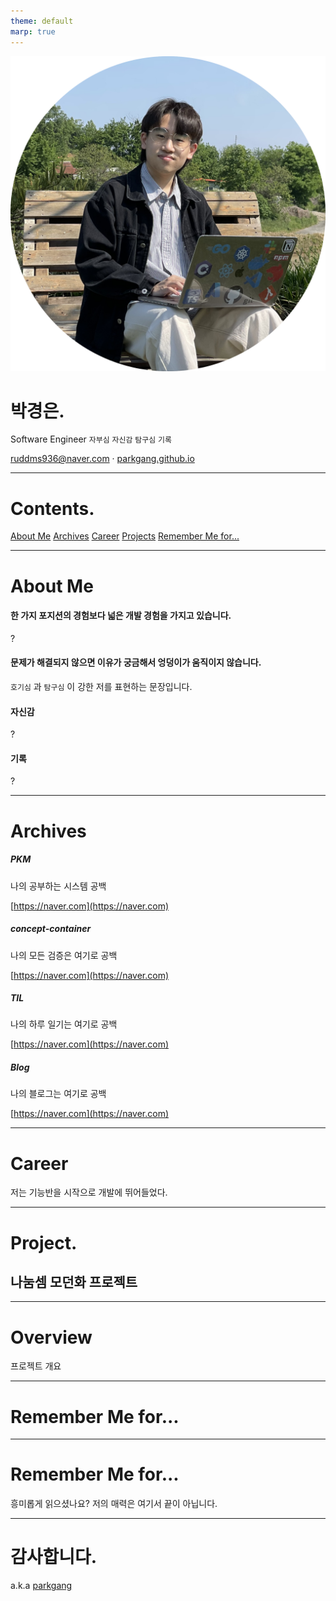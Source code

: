 ```yaml
---
theme: default
marp: true
---
```


<style>
/* 기본 테마에서 헤더가 항상 상단으로 가도록 */
section {
  justify-content: flex-start;
}
/* 유틸리티 클래스: 중앙 정렬 */
section.lead {
  align-items: center;
  justify-content: center;
}
/* 유틸리티 클래스: 간지 페이지 */
section.break-slide h2 {
  font-size: 2.3rem;
}
</style>

<style scoped>
section {
  justify-content: flex-end;
}
section h1 {
  font-size: 2.5rem;
}
/* 프로필 이미지가 적당한 간격을 가지도록 */
section > div > figure {
  /* [값은 기본 테마의 CSS 참고](https://github.com/marp-team/marp-core/blob/main/themes/default.scss#L201) */
  margin-right: 78.5px !important;
  margin-bottom: 6rem !important;
}
section > p:last-child {
  font-size: 14px;
}
</style>

<!-- _class: invert -->

![bg right right:40% fit](../img/profile-circle.png)

# 박경은.

Software Engineer
`자부심` `자신감` `탐구심` `기록`

ruddms936@naver.com · [parkgang.github.io](https://parkgang.github.io/)

---

<style scoped>
section {
  justify-content: flex-end;
}
section h1 {
  font-size: 2.5rem;
}
section > p {
  color: var(--color-fg-subtle);
  font-weight: 200;
}
</style>

<!-- [보통 제목 슬라이드는 페이지네이션 안한다고 하여 적용](https://marpit.marp.app/directives?id=skip-pagination-on-title-slide) -->
<!-- paginate: true -->
<!-- 기본 테마의 invert 일 때 h1 색상 -->
<!-- _backgroundColor: #cee7ff -->

# Contents.

[About Me](#3)
[Archives](#4)
[Career](#5)
[Projects](#6)
[Remember Me for...](#8)

---

<style scoped>
/* header에서 이미 margin이기 있기 때문에 여유로운 공간을 위해 제거 */
section p {
  margin: 0;
}
</style>

# About Me

#### 한 가지 포지션의 경험보다 넓은 개발 경험을 가지고 있습니다.

?

#### 문제가 해결되지 않으면 이유가 궁금해서 엉덩이가 움직이지 않습니다.

`호기심` 과 `탐구심` 이 강한 저를 표현하는 문장입니다.

#### 자신감

?

#### 기록

?

---

<style scoped>
section .table-layout-container {
  height: 100%;
  display: flex;
  justify-content: center;
  flex-wrap: wrap;
  gap: 1rem;
}
section .table-layout-container div {
  /* TODO: 수식으로 사용할 수 있어야 함 */
  flex-basis: 45%;
  background-color: var(--color-canvas-subtle);
  border: 1px solid var(--color-border-default);
  border-radius: 6px;
  padding: 0 0.5rem;
}
section .table-layout-container p {
  font-size: 0.7rem;
}
</style>

# Archives

<div class="table-layout-container">
<div>

##### PKM

나의 공부하는 시스템
공백

[https://naver.com](https://naver.com)

</div>

<div>

##### concept-container

나의 모든 검증은 여기로
공백

[https://naver.com](https://naver.com)

</div>

<div>

##### TIL

나의 하루 일기는 여기로
공백

[https://naver.com](https://naver.com)

</div>

<div>

##### Blog

나의 블로그는 여기로
공백

[https://naver.com](https://naver.com)

</div>
</div>

---

# Career

저는 기능반을 시작으로 개발에 뛰어들었다.

---

<!-- _class: invert lead break-slide -->

# Project.

## 나눔셈 모던화 프로젝트

---

# Overview

프로젝트 개요

---

<!-- _class: invert lead break-slide -->

# Remember Me for...

---

# Remember Me for...

흥미롭게 읽으셨나요? 저의 매력은 여기서 끝이 아닙니다.

---

<style scoped>
section h1 {
  font-size: 2.5rem;
}
</style>

<!-- _class: invert lead -->
<!-- _paginate: false -->

# 감사합니다.

a.k.a [parkgang](https://parkgang.github.io/)
